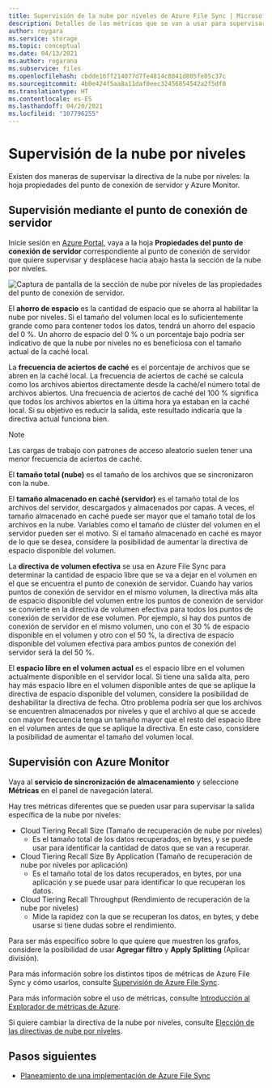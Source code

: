 ```yaml
---
title: Supervisión de la nube por niveles de Azure File Sync | Microsoft Docs
description: Detalles de las métricas que se van a usar para supervisar las directivas de la nube por niveles.
author: roygara
ms.service: storage
ms.topic: conceptual
ms.date: 04/13/2021
ms.author: rogarana
ms.subservice: files
ms.openlocfilehash: cbdde16ff214077d7fe4814c8841d805fe05c37c
ms.sourcegitcommit: 4b0e424f5aa8a11daf0eec32456854542a2f5df0
ms.translationtype: HT
ms.contentlocale: es-ES
ms.lasthandoff: 04/20/2021
ms.locfileid: "107796255"
---
```

# <a name="monitor-cloud-tiering"></a>Supervisión de la nube por niveles
Existen dos maneras de supervisar la directiva de la nube por niveles: la hoja propiedades del punto de conexión de servidor y Azure Monitor.

## <a name="monitoring-via-server-endpoint"></a>Supervisión mediante el punto de conexión de servidor

Inicie sesión en [Azure Portal](https://portal.azure.com/), vaya a la hoja **Propiedades del punto de conexión de servidor** correspondiente al punto de conexión de servidor que quiere supervisar y desplácese hacia abajo hasta la sección de la nube por niveles. 

![Captura de pantalla de la sección de nube por niveles de las propiedades del punto de conexión de servidor.](media/storage-sync-monitoring-cloud-tiering/cloud-tiering-monitoring-5.png)

El **ahorro de espacio** es la cantidad de espacio que se ahorra al habilitar la nube por niveles. Si el tamaño del volumen local es lo suficientemente grande como para contener todos los datos, tendrá un ahorro del espacio del 0 %. Un ahorro de espacio del 0 % o un porcentaje bajo podría ser indicativo de que la nube por niveles no es beneficiosa con el tamaño actual de la caché local. 

La **frecuencia de aciertos de caché** es el porcentaje de archivos que se abren en la caché local. La frecuencia de aciertos de caché se calcula como los archivos abiertos directamente desde la caché/el número total de archivos abiertos. Una frecuencia de aciertos de caché del 100 % significa que todos los archivos abiertos en la última hora ya estaban en la caché local. Si su objetivo es reducir la salida, este resultado indicaría que la directiva actual funciona bien.

> [!NOTE]
> Las cargas de trabajo con patrones de acceso aleatorio suelen tener una menor frecuencia de aciertos de caché. 

El **tamaño total (nube)** es el tamaño de los archivos que se sincronizaron con la nube. 

El **tamaño almacenado en caché (servidor)** es el tamaño total de los archivos del servidor, descargados y almacenados por capas. A veces, el tamaño almacenado en caché puede ser mayor que el tamaño total de los archivos en la nube. Variables como el tamaño de clúster del volumen en el servidor pueden ser el motivo. Si el tamaño almacenado en caché es mayor de lo que se desea, considere la posibilidad de aumentar la directiva de espacio disponible del volumen. 

La **directiva de volumen efectiva** se usa en Azure File Sync para determinar la cantidad de espacio libre que se va a dejar en el volumen en el que se encuentra el punto de conexión de servidor. Cuando hay varios puntos de conexión de servidor en el mismo volumen, la directiva más alta de espacio disponible del volumen entre los puntos de conexión de servidor se convierte en la directiva de volumen efectiva para todos los puntos de conexión de servidor de ese volumen. Por ejemplo, si hay dos puntos de conexión de servidor en el mismo volumen, uno con el 30 % de espacio disponible en el volumen y otro con el 50 %, la directiva de espacio disponible del volumen efectiva para ambos puntos de conexión del servidor será la del 50 %.

El **espacio libre en el volumen actual** es el espacio libre en el volumen actualmente disponible en el servidor local. Si tiene una salida alta, pero hay más espacio libre en el volumen disponible antes de que se aplique la directiva de espacio disponible del volumen, considere la posibilidad de deshabilitar la directiva de fecha. Otro problema podría ser que los archivos se encuentren almacenados por niveles y que el archivo al que se accede con mayor frecuencia tenga un tamaño mayor que el resto del espacio libre en el volumen antes de que se aplique la directiva. En este caso, considere la posibilidad de aumentar el tamaño del volumen local. 

## <a name="monitoring-via-azure-monitor"></a>Supervisión con Azure Monitor

Vaya al **servicio de sincronización de almacenamiento** y seleccione **Métricas** en el panel de navegación lateral. 

Hay tres métricas diferentes que se pueden usar para supervisar la salida específica de la nube por niveles:

- Cloud Tiering Recall Size (Tamaño de recuperación de nube por niveles)
    - Es el tamaño total de los datos recuperados, en bytes, y se puede usar para identificar la cantidad de datos que se van a recuperar.
- Cloud Tiering Recall Size By Application (Tamaño de recuperación de nube por niveles por aplicación)
    - Es el tamaño total de los datos recuperados, en bytes, por una aplicación y se puede usar para identificar lo que recuperan los datos.
- Cloud Tiering Recall Throughput (Rendimiento de recuperación de la nube por niveles)
    - Mide la rapidez con la que se recuperan los datos, en bytes, y debe usarse si tiene dudas sobre el rendimiento. 

Para ser más específico sobre lo que quiere que muestren los grafos, considere la posibilidad de usar **Agregar filtro** y **Apply Splitting** (Aplicar división).
 
Para más información sobre los distintos tipos de métricas de Azure File Sync y cómo usarlos, consulte [Supervisión de Azure File Sync](file-sync-monitoring.md).

Para más información sobre el uso de métricas, consulte [Introducción al Explorador de métricas de Azure](../../azure-monitor/essentials/metrics-getting-started.md).

Si quiere cambiar la directiva de la nube por niveles, consulte [Elección de las directivas de nube por niveles](file-sync-choose-cloud-tiering-policies.md).

## <a name="next-steps"></a>Pasos siguientes

* [Planeamiento de una implementación de Azure File Sync](file-sync-planning.md)
